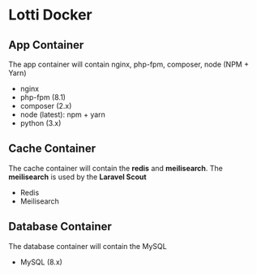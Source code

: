 # Lotti Docker

## App Container

The app container will contain nginx, php-fpm, composer, node (NPM + Yarn)
- nginx
- php-fpm (8.1)
- composer (2.x)
- node (latest): npm + yarn
- python (3.x)

## Cache Container

The cache container will contain the **redis** and **meilisearch**.
The **meilisearch** is used by the **Laravel Scout**
- Redis
- Meilisearch

## Database Container

The database container will contain the MySQL
- MySQL (8.x)
